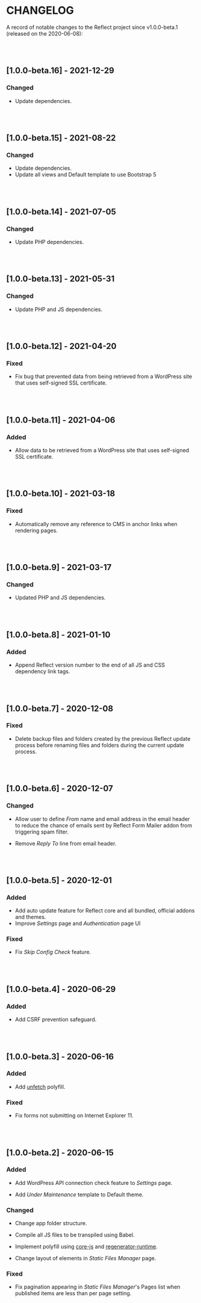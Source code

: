 # CHANGELOG

A record of notable changes to the Reflect project since v1.0.0-beta.1 (released on the 2020-06-08):

<br><br>

## [1.0.0-beta.16] - 2021-12-29

### Changed

- Update dependencies.
  
<br><br>  

## [1.0.0-beta.15] - 2021-08-22

### Changed

- Update dependencies.
- Update all views and Default template to use Bootstrap 5

<br><br>

## [1.0.0-beta.14] - 2021-07-05

### Changed

- Update PHP dependencies.

<br><br>

## [1.0.0-beta.13] - 2021-05-31

### Changed

- Update PHP and JS dependencies.

<br><br>

## [1.0.0-beta.12] - 2021-04-20

### Fixed

- Fix bug that prevented data from being retrieved from a WordPress site that uses self-signed SSL certificate.

<br><br>

## [1.0.0-beta.11] - 2021-04-06

### Added

- Allow data to be retrieved from a WordPress site that uses self-signed SSL certificate.

<br><br>

## [1.0.0-beta.10] - 2021-03-18

### Fixed

- Automatically remove any reference to CMS in anchor links when rendering pages.

<br><br>

## [1.0.0-beta.9] - 2021-03-17

### Changed

- Updated PHP and JS dependencies.

<br><br>

## [1.0.0-beta.8] - 2021-01-10

### Added

- Append Reflect version number to the end of all JS and CSS dependency link tags. 

<br><br>

## [1.0.0-beta.7] - 2020-12-08

### Fixed

- Delete backup files and folders created by the previous Reflect update process before renaming files and folders during the current update process.

<br><br>

## [1.0.0-beta.6] - 2020-12-07

### Changed

- Allow user to define *From* name and email address in the email header to reduce the chance of emails sent by Reflect Form Mailer addon from triggering spam filter.

- Remove *Reply To* line from email header.

<br><br>

## [1.0.0-beta.5] - 2020-12-01

### Added

- Add auto update feature for Reflect core and all bundled, official addons and themes.
- Improve *Settings* page and *Authentication* page UI

### Fixed

- Fix *Skip Config Check* feature.

<br><br>

## [1.0.0-beta.4] - 2020-06-29

### Added

- Add CSRF prevention safeguard. 

<br><br>

## [1.0.0-beta.3] - 2020-06-16

### Added

- Add [unfetch](https://github.com/developit/unfetch) polyfill.

### Fixed

- Fix forms not submitting on Internet Explorer 11.  

<br><br>

## [1.0.0-beta.2] - 2020-06-15

### Added

- Add WordPress API connection check feature to *Settings* page.

- Add *Under Maintenance* template to Default theme.

### Changed

- Change app folder structure.

- Compile all JS files to be transpiled using Babel.

- Implement polyfill using [core-js](https://github.com/zloirock/core-js) and [regenerator-runtime](https://github.com/facebook/regenerator/blob/master/packages/regenerator-runtime/runtime.js).

- Change layout of elements in *Static Files Manager* page.

### Fixed

- Fix pagination appearing in *Static Files Manager*'s Pages list when published items are less than per page setting.
